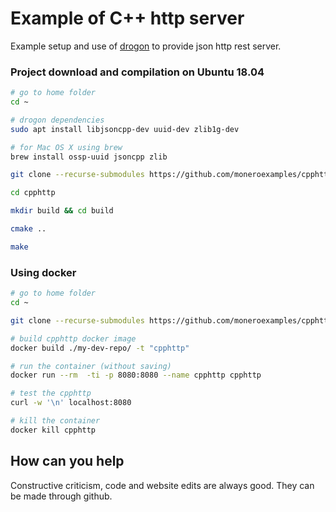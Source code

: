 # Example of C++ http server 

Example setup and use of [drogon](https://github.com/an-tao/drogon) to provide json http rest server.


### Project download and compilation on Ubuntu 18.04

```bash
# go to home folder
cd ~

# drogon dependencies
sudo apt install libjsoncpp-dev uuid-dev zlib1g-dev

# for Mac OS X using brew
brew install ossp-uuid jsoncpp zlib

git clone --recurse-submodules https://github.com/moneroexamples/cpphttp

cd cpphttp

mkdir build && cd build

cmake ..

make
```
### Using docker

```bash
# go to home folder
cd ~

git clone --recurse-submodules https://github.com/moneroexamples/cpphttp

# build cpphttp docker image
docker build ./my-dev-repo/ -t "cpphttp"

# run the container (without saving)
docker run --rm  -ti -p 8080:8080 --name cpphttp cpphttp 

# test the cpphttp
curl -w '\n' localhost:8080

# kill the container
docker kill cpphttp
```

## How can you help

Constructive criticism, code and website edits are always good. They can be made through github.
